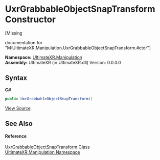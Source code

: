 # UxrGrabbableObjectSnapTransform Constructor 
 

\[Missing <summary> documentation for "M:UltimateXR.Manipulation.UxrGrabbableObjectSnapTransform.#ctor"\]

**Namespace:**&nbsp;<a href="N_UltimateXR_Manipulation">UltimateXR.Manipulation</a><br />**Assembly:**&nbsp;UltimateXR (in UltimateXR.dll) Version: 0.0.0.0

## Syntax

**C#**<br />
``` C#
public UxrGrabbableObjectSnapTransform()
```

<a href="UltimateXR/Scripts/Manipulation/UxrGrabbableObjectSnapTransform.cs" rel="noopener noreferrer" title="View the source code">View Source</a><br />

## See Also


#### Reference
<a href="T_UltimateXR_Manipulation_UxrGrabbableObjectSnapTransform">UxrGrabbableObjectSnapTransform Class</a><br /><a href="N_UltimateXR_Manipulation">UltimateXR.Manipulation Namespace</a><br />